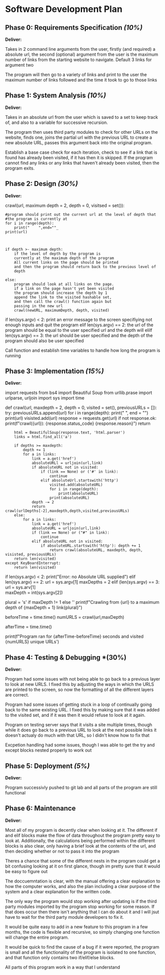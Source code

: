 # Software Development Plan

## Phase 0: Requirements Specification *(10%)*

**Deliver:**

Takes in 2 command line arguments from the user, firstly (and required) a 
absolute url, the second (optional) argument from the user is the maximum number of
links from the starting website to navigate. Default 3 links for argument two

The program will then go to a variety of links and print to the user the maximum number
of links followed and the time it took to go to those links 


## Phase 1: System Analysis *(10%)*

**Deliver:**

Takes in an absolute url from the user which is saved to a set to keep track of, and
also to a variable for successive recursion. 

The program then uses third party modules to check for other URLs on the website, finds
one, joins the partial url with the previous URL to create a new absolute URL, passes
this argument back into the original program. 

Establish a base case check for each iteration, check to see if a link that is found has
already been visited, if it has then it is skipped. If the program cannot find any links
or any links that haven't already been visited, then the program exits.


## Phase 2: Design *(30%)*

**Deliver:**

crawl(url, maximum depth = 2, depth = 0, visitsed = set()):
	

	#program should print out the current url at the level of depth that
	#the program is currently at
	for i in range(depth):
		print("    ",end=""_
	print(url)



	if depth >- maximum depth:
		if the level of depth by the program is
		currently at the maximum depth of the program
		All current links on the page should be printed
		and then the program should return back to the previous level of 
		depth

	else:
		program should look at all links on the page.	
		if a link on the page hasn't yet been visited
		the program should increase the depth by 1
		append the link to the visited hashable set,
		and then call the crawl() function again but 
		passing in the new url
		crawl(newURL, maximumDepth, depth, visited)

	
if len(sys.argv) < 2:
	print an error message to the screen
	specifiying not enough inputs and quit the 
	program
elif len(sys.argv) == 2:
	the url of the program should be equal to the user
	specified url and the depth will 
elilf len(sys.argv) == 3:
	the url should be user specified 
	and the depth of the program should also be user specified


Call function and establish time variables to handle how long the program is running


## Phase 3: Implementation *(15%)*

**Deliver:**

import requests
from bs4 import Beautiful Soup
from urllib.prase import urlparse, urljoin
import sys
import time

def crawl(url, maxdepth = 2, depth = 0, visited = set(), previousURLs = []):
	try:
		previousURLs.append(url)
		for i in range(depth):
			print("    ", end = "")
		print(url)
		visisted.add(url)
		response = requests.get(url)
		if not response.ok:
			print(f"crawl({url}): {response.status_code} {response.reason}")
			return
		
		html = BeautifulSoup(response.text, 'html.parser')
		links = html.find_all('a')
	
		if depths >= maxdepth:
			depth += 1
			for a in links:
				link = a.get('href')
				absoluteURLl = urljoin(url,link)
				if absoluteURL not in visited:
					if (link == None) or ('#' in link):
						continue
					elif absoluteUrl.startswith('http')
						visited.add(absoluteURL)
						for i in range(depth):
							print(absoluteURL)
						print(absoluteURL)
				depth -= 2
				return crawl(urlDepths[-2],maxdepth,depth,visited,previousURLs)
		else:
			for a in links:
				link = a.get('href')
				absoluteURL = urljoin(url,link)
				if (link == None) or ("#" in link):
					continue
				elif absoluteURL not in visited:
					if absoluteURL.startswith('http'): depth += 1 
						return crawl(absoluteURL, maxdepth, depth, visisted, previousURLs)
		return len(visited)
	except KeyBoardInterrupt:
		return len(visited)

if len(sys.argv) < 2:
	print("Error: no Absolute URL supplied")
elif len(sys.argv) == 2:
	url = sys.argv[1]
	maxDepths = 2
elif (len(sys.argv) == 3:
	url = sys.arv[1]	
	maxDepth = int(sys.argv[2])

plural = 's' if maxDepth != 1 else ''
print(f"Crawling from {url} to a maximum depth of {maxDepth + 1} link{plural}")

beforeTime = time.time()
numURLS = crawl(url,maxDepth)

afterTime = time.time()

print(f"Program ran for {afterTime-beforeTime} seconds and visited {numURLS} unique URLs')

## Phase 4: Testing & Debugging *(30%)
**Deliver:**

Program had some issues with not being able to go back to a previous layer to look
at new URLS. I fixed this by adjusting the ways in which the URLS are printed to the
screen, so now the formatting of all the different layers are correct.

Program had some issues of getting stuck in a loop of continually going back
to the same existing URL. I fixed this by making sure that it was added to the 
visited set, and if it was then it would refuse to look at it again. 

Program on testing server says that it visits a site multiple times, though while it does
go back to a previous URL to look at the next possible links it doesn't actualy do much
with that URL, so I didn't know how to fix that

Excpetion handling had some issues, though I was able to get the try and except blocks 
nested properly to work out


## Phase 5: Deployment *(5%)*

**Deliver:**

Program successivly pushed to git lab and all parts of the program are still functional 





## Phase 6: Maintenance

**Deliver:**

Most all of my program is decently clear when looking at it. The different if and elif
blocks make the flow of data throughout the program pretty easy to look at. Additionally, the 
calculations being performed within the different blocks is also clear, only having a brief
look at the contents of the url, and then deciding whether or not to pass it into 
the program

Theres a chance that some of the different nests in the program could get a bit
confusing looking at it on first glance, though im pretty sure that it would be easy to 
figure out

The doccuemntation is clear, with the manual offering a clear explanation to how the computer works,
and also the plan including a clear purpose of the system and a clear explanation for the 
written code.

The only way the program would stop working after updating is if the third party modules imported
by the program stop working for some reason. If that does occur then there isn't anything that
I can do about it and I will jsut have to wait for the third party module developers to fix it. 

It would be quite easy to add in a new feature to this program in a few months, the code is
flexible and recursive, so simply changing one function will change the entire program. 

It would be quick to find the cause of a bug if it were reported, the program is small and all
the functionality of the program is isolated to one function, and that function only contains
two if/elif/else blocks. 

All parts of this program work in a way that I understand



